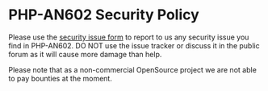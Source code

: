 # PHP-AN602 Security Policy

Please use the [security issue form](https://www.an602.86it.us/security) to report to us any security issue you find in PHP-AN602.
DO NOT use the issue tracker or discuss it in the public forum as it will cause more damage than help.

Please note that as a non-commercial OpenSource project we are not able to pay bounties at the moment.
